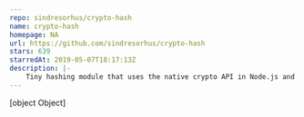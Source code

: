```yaml
---
repo: sindresorhus/crypto-hash
name: crypto-hash
homepage: NA
url: https://github.com/sindresorhus/crypto-hash
stars: 639
starredAt: 2019-05-07T18:17:13Z
description: |-
    Tiny hashing module that uses the native crypto API in Node.js and the browser
---
```


[object Object]
